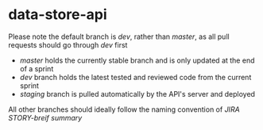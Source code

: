 # data-store-api

Please note the default branch is _dev_, rather than _master_, as all pull requests should go through _dev_ first

* _master_ holds the currently stable branch and is only updated at the end of a sprint
* _dev_ branch holds the latest tested and reviewed code from the current sprint
* _staging_ branch is pulled automatically by the API's server and deployed

All other branches should ideally follow the naming convention of _*JIRA STORY*-breif summary_
